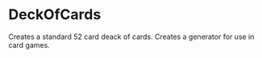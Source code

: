 # DeckOfCards
Creates a standard 52 card deack of cards.
Creates a generator for use in card games.
